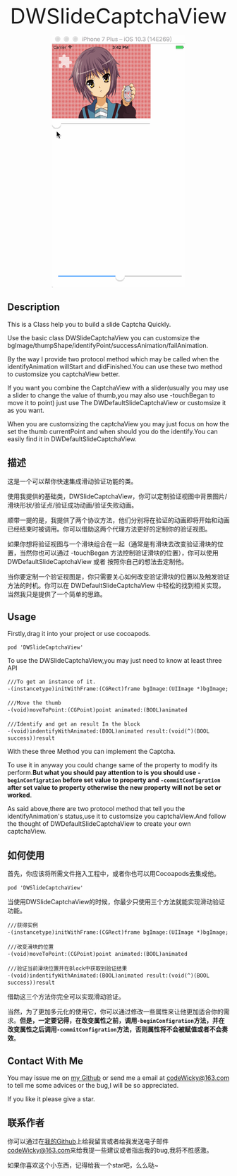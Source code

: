 <p align="center" >
<font size="20">DWSlideCaptchaView</font>
</p>

<p align="center" >
  <img src="https://github.com/CodeWicky/DWSlideCaptchaView/raw/master/%E5%8A%A8%E7%94%BB%E5%B1%95%E7%A4%BA.gif" alt="DWSlideCaptchaView" title="DWSlideCaptchaView">
</p>

## Description
This is a Class help you to build a slide Captcha Quickly.

Use the basic class DWSlideCaptchaView you can customsize the bgImage/thumpShape/identifyPoint/successAnimation/failAnimation.

By the way I provide two protocol method which may be called when the identifyAnimation willStart and didFinished.You can use these two method to customsize you captchaView better.

If you want you combine the CaptchaView with a slider(usually you may use a slider to change the value of thumb,you may also use -touchBegan to move it to point) just use The DWDefaultSlideCaptchaView or customsize it as you want.

When you are customsizing the captchaView you may just focus on how the set the thumb currentPoint and when should you do the identify.You can easily find it in DWDefaultSlideCaptchaView.

## 描述
这是一个可以帮你快速集成滑动验证功能的类。

使用我提供的基础类，DWSlideCaptchaView，你可以定制验证视图中背景图片/滑块形状/验证点/验证成功动画/验证失败动画。

顺带一提的是，我提供了两个协议方法，他们分别将在验证的动画即将开始和动画已经结束时被调用。你可以借助这两个代理方法更好的定制你的验证视图。

如果你想将验证视图与一个滑块组合在一起（通常是有滑块去改变验证滑块的位置，当然你也可以通过 -touchBegan 方法控制验证滑块的位置），你可以使用 DWDefaultSlideCaptchaView 或者 按照你自己的想法去定制他。

当你要定制一个验证视图是，你只需要关心如何改变验证滑块的位置以及触发验证方法的时机。你可以在 DWDefaultSlideCaptchaView 中轻松的找到相关实现，当然我只是提供了一个简单的思路。


## Usage
Firstly,drag it into your project or use cocoapods.

	pod 'DWSlideCaptchaView'


To use the DWSlideCaptchaView,you may just need to know at least three API

	///To get an instance of it.
    -(instancetype)initWithFrame:(CGRect)frame bgImage:(UIImage *)bgImage;

	///Move the thumb
	-(void)moveToPoint:(CGPoint)point animated:(BOOL)animated

	///Identify and get an result In the block
	-(void)indentifyWithAnimated:(BOOL)animated result:(void(^)(BOOL success))result
	
With these three Method you can implement the Captcha.

To use it in anyway you could change same of the property to modify its perform.**But what you should pay attention to is you should use `-beginConfigration` before set value to property and `-commitConfigration` after set value to property otherwise the new property will not be set or worked**.

As said above,there are two protocol method that tell you the identifyAnimation's status,use it to customsize you captchaView.And follow the thought of DWDefaultSlideCaptchaView to create your own captchaView.


## 如何使用
首先，你应该将所需文件拖入工程中，或者你也可以用Cocoapods去集成他。

	pod 'DWSlideCaptchaView'
	
当使用DWSlideCaptchaView的时候，你最少只使用三个方法就能实现滑动验证功能。

	///获得实例
    -(instancetype)initWithFrame:(CGRect)frame bgImage:(UIImage *)bgImage;

	///改变滑块的位置
	-(void)moveToPoint:(CGPoint)point animated:(BOOL)animated

	///验证当前滑块位置并在Block中获取到验证结果
	-(void)indentifyWithAnimated:(BOOL)animated result:(void(^)(BOOL success))result
	
借助这三个方法你完全可以实现滑动验证。

当然，为了更加多元化的使用它，你可以通过修改一些属性来让他更加适合你的需求。**但是，一定要记得，在改变属性之前，调用`-beginConfigration`方法，并在改变属性之后调用`-commitConfigration`方法，否则属性将不会被赋值或者不会奏效**。


## Contact With Me

You may issue me on [my Github](https://github.com/CodeWicky/DWSlideCaptchaView) or send me a email at [codeWicky@163.com]() to tell me some advices or the bug,I will be so appreciated.

If you like it please give a star.

## 联系作者
你可以通过在[我的Github](https://github.com/CodeWicky/DWSlideCaptchaView)上给我留言或者给我发送电子邮件[codeWicky@163.com]()来给我提一些建议或者指出我的bug,我将不胜感激。

如果你喜欢这个小东西，记得给我一个star吧，么么哒~

